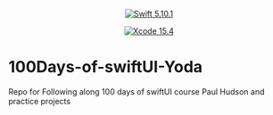 <div align="center">
  
  [![Swift 5.10.1](https://img.shields.io/badge/swift-5.10.1-orange?logo=swift&link=https%3A%2F%2Fwww.swift.org%2F)](https://developer.apple.com/swift/) 
    
  [![Xcode 15.4](https://img.shields.io/badge/Xcode-15.4-blue?logo=xcode&link=https%3A%2F%2Fdeveloper.apple.com%2Fxcode%2F)](https://developer.apple.com/xcode/)
  
</div>


# 100Days-of-swiftUI-Yoda
Repo for Following along 100 days of swiftUI course Paul Hudson and practice projects
